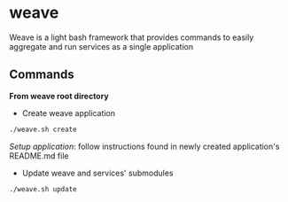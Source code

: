 # weave

Weave is a light bash framework that provides commands to easily aggregate and run services as a single application

## Commands
**From weave root directory**

- Create weave application
```bash
./weave.sh create
```
*Setup application*: follow instructions found in newly created application's README.md file

- Update weave and services' submodules
```bash
./weave.sh update
```
